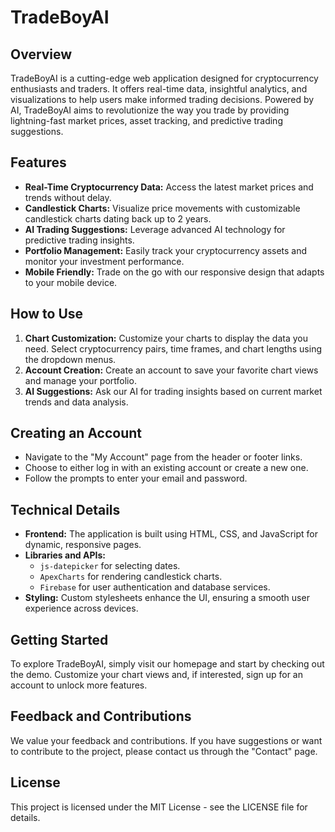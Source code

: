 # TradeBoyAI

## Overview
TradeBoyAI is a cutting-edge web application designed for cryptocurrency enthusiasts and traders. It offers real-time data, insightful analytics, and visualizations to help users make informed trading decisions. Powered by AI, TradeBoyAI aims to revolutionize the way you trade by providing lightning-fast market prices, asset tracking, and predictive trading suggestions.

## Features
- **Real-Time Cryptocurrency Data:** Access the latest market prices and trends without delay.
- **Candlestick Charts:** Visualize price movements with customizable candlestick charts dating back up to 2 years.
- **AI Trading Suggestions:** Leverage advanced AI technology for predictive trading insights.
- **Portfolio Management:** Easily track your cryptocurrency assets and monitor your investment performance.
- **Mobile Friendly:** Trade on the go with our responsive design that adapts to your mobile device.

## How to Use
1. **Chart Customization:** Customize your charts to display the data you need. Select cryptocurrency pairs, time frames, and chart lengths using the dropdown menus.
2. **Account Creation:** Create an account to save your favorite chart views and manage your portfolio.
3. **AI Suggestions:** Ask our AI for trading insights based on current market trends and data analysis.

## Creating an Account
- Navigate to the "My Account" page from the header or footer links.
- Choose to either log in with an existing account or create a new one.
- Follow the prompts to enter your email and password.

## Technical Details
- **Frontend:** The application is built using HTML, CSS, and JavaScript for dynamic, responsive pages.
- **Libraries and APIs:** 
  - `js-datepicker` for selecting dates.
  - `ApexCharts` for rendering candlestick charts.
  - `Firebase` for user authentication and database services.
- **Styling:** Custom stylesheets enhance the UI, ensuring a smooth user experience across devices.

## Getting Started
To explore TradeBoyAI, simply visit our homepage and start by checking out the demo. Customize your chart views and, if interested, sign up for an account to unlock more features.

## Feedback and Contributions
We value your feedback and contributions. If you have suggestions or want to contribute to the project, please contact us through the "Contact" page.

## License
This project is licensed under the MIT License - see the LICENSE file for details.
